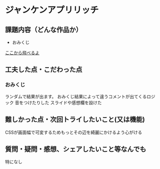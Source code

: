 # ジャンケンアプリリッチ


## 課題内容（どんな作品か）
- おみくじ


[ここから飛べるよ](https://thewa1818.github.io/ga_omikuji/)

## 工夫した点・こだわった点
### おみくじ
ランダムで結果が出ます。
おみくじ結果によって違うコメントが出てくるロジック
音をつけたりした
スライドや感想欄を設けた

## 難しかった点・次回トライしたいこと(又は機能)
CSSが画面幅で可変するためもっとその辺を綺麗にかけるよう心がける

## 質問・疑問・感想、シェアしたいこと等なんでも
特になし
